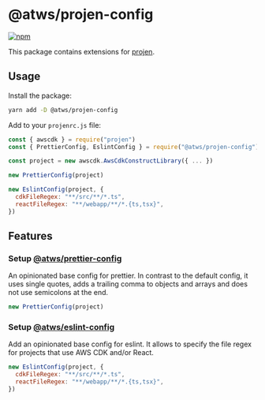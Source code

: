 # @atws/projen-config

[![npm](https://img.shields.io/npm/v/@atws/projen-config?style=flat-square)](https://www.npmjs.com/package/@atws/projen-config)

This package contains extensions for [projen](https://projen.io/).

## Usage

Install the package:

```bash
yarn add -D @atws/projen-config
```

Add to your `projenrc.js` file:

```js
const { awscdk } = require("projen")
const { PrettierConfig, EslintConfig } = require("@atws/projen-config")

const project = new awscdk.AwsCdkConstructLibrary({ ... })

new PrettierConfig(project)

new EslintConfig(project, {
  cdkFileRegex: "**/src/**/*.ts",
  reactFileRegex: "**/webapp/**/*.{ts,tsx}",
})
```

## Features

### Setup [@atws/prettier-config](https://github.com/Austrian-Web-Services/config/tree/main/packages/prettier-config)

An opinionated base config for prettier. In contrast to the default config, it uses single quotes, adds a trailing comma to objects and arrays and does not use semicolons at the end.

```js
new PrettierConfig(project)
```

### Setup [@atws/eslint-config](https://github.com/Austrian-Web-Services/config/tree/main/packages/eslint-config)

Add an opinionated base config for eslint. It allows to specify the file regex for projects that use AWS CDK and/or React.

```js
new EslintConfig(project, {
  cdkFileRegex: "**/src/**/*.ts",
  reactFileRegex: "**/webapp/**/*.{ts,tsx}",
})
```
